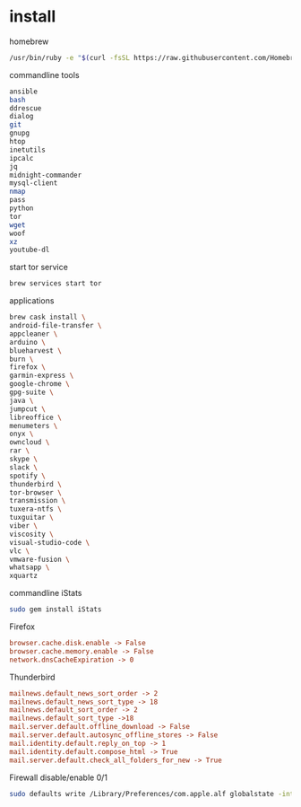 # install

homebrew

```sh
/usr/bin/ruby -e "$(curl -fsSL https://raw.githubusercontent.com/Homebrew/install/master/install)"
```

commandline tools

```sh
ansible
bash
ddrescue
dialog
git
gnupg
htop
inetutils
ipcalc
jq
midnight-commander
mysql-client
nmap
pass
python
tor
wget
woof
xz
youtube-dl
```

start tor service

```sh
brew services start tor
```

applications

```sh
brew cask install \
android-file-transfer \
appcleaner \
arduino \
blueharvest \
burn \
firefox \
garmin-express \
google-chrome \
gpg-suite \
java \
jumpcut \
libreoffice \
menumeters \
onyx \
owncloud \
rar \
skype \
slack \
spotify \
thunderbird \
tor-browser \
transmission \
tuxera-ntfs \
tuxguitar \
viber \
viscosity \
visual-studio-code \
vlc \
vmware-fusion \
whatsapp \
xquartz
```

commandline iStats

```sh
sudo gem install iStats
```

Firefox

```ini
browser.cache.disk.enable -> False
browser.cache.memory.enable -> False
network.dnsCacheExpiration -> 0
```

Thunderbird

```ini
mailnews.default_news_sort_order -> 2
mailnews.default_news_sort_type -> 18
mailnews.default_sort_order -> 2
mailnews.default_sort_type ->18
mail.server.default.offline_download -> False
mail.server.default.autosync_offline_stores -> False
mail.identity.default.reply_on_top -> 1
mail.identity.default.compose_html -> True
mail.server.default.check_all_folders_for_new -> True
```

Firewall disable/enable 0/1

```sh
sudo defaults write /Library/Preferences/com.apple.alf globalstate -int 0
```
